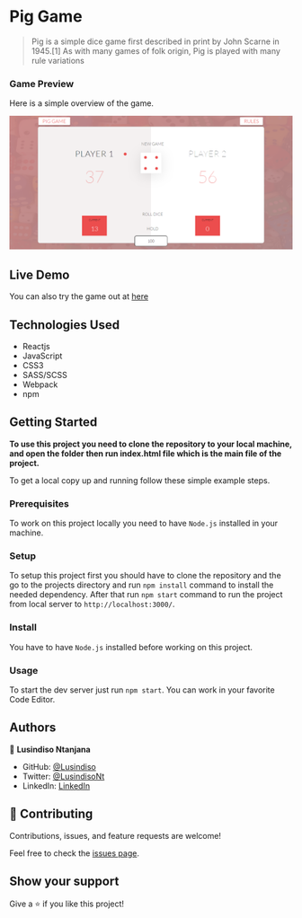 # Pig Game
>Pig is a simple dice game first described in print by John Scarne in 1945.[1] As with many games of folk origin, Pig is played with many rule variations

### Game Preview

Here is a simple overview of the game.

![Screenshot](./design/desktop-view.png)

## Live Demo

You can also try the game out at [here](https://piggameonline.netlify.app/)

## Technologies Used

- Reactjs
- JavaScript
- CSS3
- SASS/SCSS
- Webpack
- npm


## Getting Started

**To use this project you need to clone the repository to your local machine, and open the folder then run index.html file which is the main file of the project.**

To get a local copy up and running follow these simple example steps.

### Prerequisites

To work on this project locally you need to have `Node.js` installed in your machine.

### Setup

To setup this project first you should have to clone the repository and the go to the projects directory and run `npm install` command to install the needed dependency. After that run `npm start` command to run the project from local server to `http://localhost:3000/`.

### Install

You have to have `Node.js` installed before working on this project.

### Usage

To start the dev server just run `npm start`.
You can work in your favorite Code Editor.

## Authors

👤 **Lusindiso Ntanjana**

- GitHub: [@Lusindiso](https://github.com/Lusindiso)
- Twitter: [@LusindisoNt](https://twitter.com/LusindisoNt)
- LinkedIn: [LinkedIn](https://www.linkedin.com/in/lusindisontanjana/)

## 🤝 Contributing

Contributions, issues, and feature requests are welcome!

Feel free to check the [issues page](../../issues/).

## Show your support

Give a ⭐️ if you like this project!
